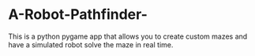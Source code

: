 # A-Robot-Pathfinder-
This is a python pygame app that allows you to create custom mazes and have a simulated robot solve the maze in real time. 
